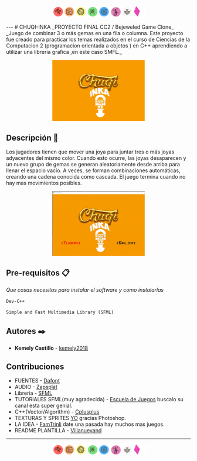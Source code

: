 <p align="center">
  <img width="50%" height="50%" src="imagenes/gem.png">
</p>
---
# CHUQI-INKA
_PROYECTO FINAL CC2 / Bejeweled Game Clone_<br/>
_Juego de combinar 3 o más gemas en una fila o columna. Este proyecto fue creado para practicar los temas realizados en el curso de Ciencias de la Computacion 2 (programacion orientada a objetos ) en C++ aprendiendo a utilizar una libreria grafica ,en este caso SMFL._

<p align="center">
  <img width="50%" height="50%" src="data_readme/portada.jpg">
</p>


## Descripción 📌
Los jugadores tienen que mover una joya para juntar tres o más joyas adyacentes del mismo color. Cuando esto ocurre, las joyas desaparecen y un nuevo grupo de gemas se generan aleatoriamente desde arriba para llenar el espacio vacío. A veces, se forman combinaciones automáticas, creando una cadena conocida como cascada. 
El juego termina cuando no hay mas movimientos posibles.

<p align="center">
  <img width="50%" height="50%" src="data_readme/ju.gif">
</p>

## Pre-requisitos 📋

_Que cosas necesitas para instalar el software y como instalarlas_

```
Dev-C++ 
```
```
Simple and Fast Multimedia Library (SFML)
```

## Autores ✒️

* **Kemely Castillo**  - [kemely2018](https://github.com/kemely2018)

## Contribuciones
* FUENTES - [Dafont](https://www.dafont.com/es/)
* AUDIO - [Zapsplat](https://www.zapsplat.com/)
* Libreria - [SFML](https://www.sfml-dev.org/)
* TUTORIALES SFML(muy agradecida) - [Escuela de Juegos](https://www.youtube.com/watch?v=k89cqx0w3Cc&list=PL-EPeghw5sXg3t0egTspfHdUYMDqyOLwf) buscalo su canal esta super genial.
* C++(Vector/Algorithm) - [Cplusplus](http://www.cplusplus.com/)
* TEXTURAS Y SPRITES  [YO](https://github.com/kemely2018) gracias Photoshop.
* LA IDEA - [FamTrinli](https://www.youtube.com/user/FamTrinli/) date una pasada hay muchos mas juegos.
* README PLANTILLA - [Villanuevand](https://gist.github.com/Villanuevand)

---
<p align="center">
  <img width="50%" height="50%" src="imagenes/gem.png">
</p>

